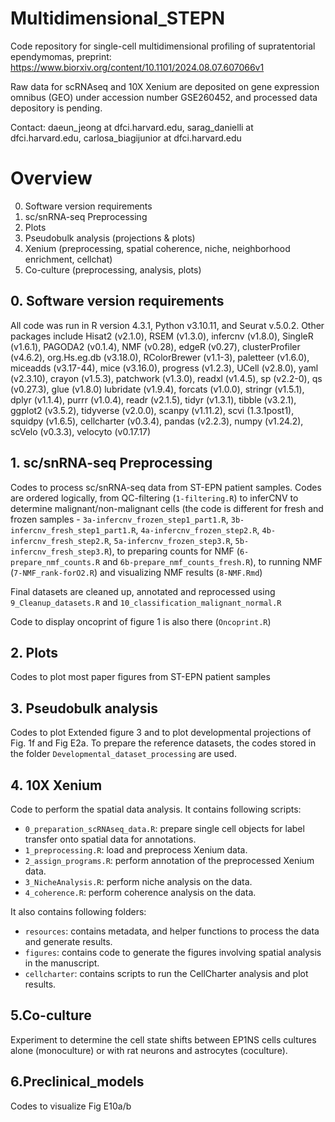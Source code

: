 # Multidimensional_STEPN

Code repository for single-cell multidimensional profiling of supratentorial ependymomas, preprint: https://www.biorxiv.org/content/10.1101/2024.08.07.607066v1

Raw data for scRNAseq and 10X Xenium are deposited on gene expression omnibus (GEO) under accession number GSE260452, and processed data depository is pending. 

Contact: daeun_jeong at dfci.harvard.edu, sarag_danielli at dfci.harvard.edu, carlosa_biagijunior at dfci.harvard.edu

# Overview
0. Software version requirements 
1. sc/snRNA-seq Preprocessing
2. Plots
3. Pseudobulk analysis (projections & plots)
4. Xenium (preprocessing, spatial coherence, niche, neighborhood enrichment, cellchat)
5. Co-culture (preprocessing, analysis, plots)  

## 0. Software version requirements 

All code was run in R version 4.3.1, Python v3.10.11, and Seurat v.5.0.2. Other packages include Hisat2 (v2.1.0), RSEM (v1.3.0), infercnv (v1.8.0), SingleR (v1.6.1), PAGODA2 (v0.1.4), NMF (v0.28), edgeR (v0.27), clusterProfiler (v4.6.2), org.Hs.eg.db (v3.18.0), RColorBrewer (v1.1-3), paletteer (v1.6.0), miceadds (v3.17-44), mice (v3.16.0), progress (v1.2.3), UCell (v2.8.0), yaml (v2.3.10), crayon (v1.5.3), patchwork (v1.3.0), readxl (v1.4.5), sp (v2.2-0), qs (v0.27.3), glue (v1.8.0)
lubridate (v1.9.4), forcats (v1.0.0), stringr (v1.5.1), dplyr (v1.1.4), purrr (v1.0.4), readr (v2.1.5), tidyr (v1.3.1), tibble (v3.2.1), ggplot2 (v3.5.2), tidyverse (v2.0.0), scanpy (v1.11.2), scvi (1.3.1post1), squidpy (v1.6.5), cellcharter (v0.3.4), pandas (v2.2.3), numpy (v1.24.2), scVelo (v0.3.3), velocyto (v0.17.17)

## 1. sc/snRNA-seq Preprocessing
Codes to process sc/snRNA-seq data from ST-EPN patient samples. Codes are ordered logically, from QC-filtering (`1-filtering.R`) to inferCNV to determine malignant/non-malignant cells (the code is different for fresh and frozen samples - `3a-infercnv_frozen_step1_part1.R`, `3b-infercnv_fresh_step1_part1.R`, `4a-infercnv_frozen_step2.R`, `4b-infercnv_fresh_step2.R`, `5a-infercnv_frozen_step3.R`, `5b-infercnv_fresh_step3.R`), to preparing counts for NMF (`6-prepare_nmf_counts.R` and `6b-prepare_nmf_counts_fresh.R`), to running NMF (`7-NMF_rank-forO2.R`) and visualizing NMF results (`8-NMF.Rmd`)

Final datasets are cleaned up, annotated and reprocessed using `9_Cleanup_datasets.R` and `10_classification_malignant_normal.R`

Code to display oncoprint of figure 1 is also there (`Oncoprint.R`)

## 2. Plots
Codes to plot most paper figures from ST-EPN patient samples

## 3. Pseudobulk analysis 
Codes to plot Extended figure 3 and to plot developmental projections of Fig. 1f and Fig E2a. To prepare the reference datasets, the codes stored in the folder `Developmental_dataset_processing` are used.

## 4. 10X Xenium
Code to perform the spatial data analysis. It contains following scripts:
- `0_preparation_scRNAseq_data.R`: prepare single cell objects for label transfer onto spatial data for annotations.
- `1_preprocessing.R`: load and preprocess Xenium data.
- `2_assign_programs.R`: perform annotation of the preprocessed Xenium data.
- `3_NicheAnalysis.R`: perform niche analysis on the data.
- `4_coherence.R`: perform coherence analysis on the data.

It also contains following folders:
- `resources`: contains metadata, and helper functions to process the data and generate results.
- `figures`: contains code to generate the figures involving spatial analysis in the manuscript.
- `cellcharter`: contains scripts to run the CellCharter analysis and plot results.

## 5.Co-culture
Experiment to determine the cell state shifts between EP1NS cells cultures alone (monoculture) or with rat neurons and astrocytes (coculture).

## 6.Preclinical_models
Codes to visualize Fig E10a/b
